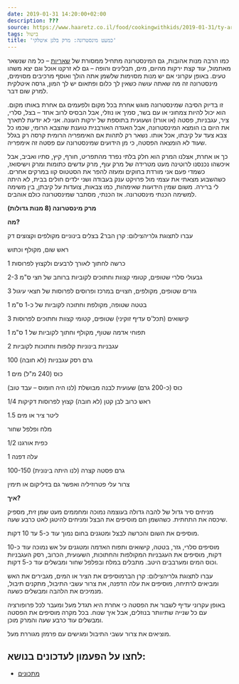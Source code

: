 ```yaml
---
date: 2019-01-31 14:20:00+02:00
description: ???
source: https://www.haaretz.co.il/food/cookingwithkids/2019-01-31/ty-article/0000017f-f8e4-ddde-abff-fce574270000
tags: בישול
title: 'כמעט מינסטרונה: מרק בלגן איטלקי'
---
```


כמו הרבה מנות אהובות, גם המינסטרונה מתחיל ממסורת של [שאריות](/food/10-recipes/2019-12-01/ty-article-magazine/0000017f-e347-d804-ad7f-f3ffcebe0000) – כל מה שנשאר מאתמול, עוד קצת ירקות מהיום, מים, תבלינים והופה – גם לא זרקנו אוכל וגם יצא משהו טעים. באופן עקרוני אם יש מנות מסוימות שלשמן אתה הולך ואוסף מרכיבים מסוימים, מינסטרונה זה מה שאתה עושה כשאין לך כלום ופתאום יש לך המון, גרסה איטלקית למרק שום דבר. 

זו בדיוק הסיבה שמינסטרונה מוגש אחרת בכל מקום ולפעמים גם אחרת באותו מקום. הוא יכול להיות צמחוני או עם בשר, סמיך או נוזלי, אבל הבסיס לרוב אחד – בצל, סלרי, ציר, עגבניות, פסטה (או אורז) ושעועית בתוספת של ירקות העונה. אני לא יודעת לתארך את היום בו הומצא המינסטרונה, אבל האגדה האורבנית טוענת שהצבא הרומי, שכמו כל צבא צעד על קיבתו, אכל אותו. נשאר רק לתהות אם האימפריה הרומית קרסה רק בגלל שעוד לא הומצאה הפסטה, כי מן הידועים שמינסטרונה עם פסטה זה אימפריה. 

כך או אחרת, אצלנו המרק הוא חלק בלתי נפרד מהתפריט, חורף, קיץ, סתיו ואביב, אבל איכשהו נכנסנו לרוטינה מעט מטרידה של מרק עוף, מרק עדשים כתומות ומרק וישיסואז, כשמדי פעם אני מורדת בחוקים ומעזה להפר את הסטטוס קוו במרקים אחרים. כשהשבוע מצאתי את עצמי מול פרויקט ענק בעבודה ושני ילדים חולים בבית, לא היתה לי ברירה. משום שמין הידועות שאימהות, כמו צבאות, צועדות על קיבתן, בין משימה למשימה הכנתי מינסטרונה. אז הכנתי, מסתבר שמינסטרונה כולם אוהבים. 

**מרק מינסטרונה (8 מנות גדולות)** 

**מה?** 

 עברו לתצוגת גלריהצילום: קרן הבר2 בצלים בינוניים מקולפים וקצוצים דק 

ראש שום, מקולף וכתוש 

1 כרשה לחתוך לאורך לרבעים ולקצוץ לפרוסות 

2-3 גבעולי סלרי שטופים, קטומי קצוות וחתוכים לקוביות ברוחב של חצי ס"מ 

3 גזרים שטופים, מקולפים, חצויים במרכז ופרוסים לפרוסות של חצאי עיגול 

1 בטטה שטופה, מקולפת וחתוכה לקוביות של כ-1 ס"מ 

3 קישואים (תכל'ס עדיף זוקיני) שטופים, קטומי קצוות וחתוכים לפרוסות 

1 תפוחי אדמה שטוף, מקולף וחתוך לקוביות של 1 ס"מ 

2 עגבניות בינוניות קלופות וחתוכות לקוביות 

100 גרם רסק עגבניות (לא חובה) 

1 כוס (240 מ"ל) מים 

כוס (כ-200 גרם) שעועית לבנה מבושלת (לנו היה חומוס – עבד טוב) 

1/4 ראש כרוב לבן קטן (לא חובה) קצוץ לפרוסות דקיקות 

1.5 ליטר ציר או מים 

מלח ופלפל שחור 

1/2 כפית אורגנו 

1 עלה דפנה 

100-150 גרם פסטה קצרה (לנו היתה בינונית) 

צרור עלי פטרוזיליה ואפשר גם בזיליקום או תימין 

**איך?** 

מניחים סיר גדול של להבה גדולה בעוצמה נמוכה ומחממים מעט שמן זית, מספיק שיכסה את התחתית. כשהשמן חם מוסיפים את הבצל ומניחים להיטגן לאט כרבע שעה. 

מוסיפים את השום והכרשה לבצל ומטגנים בחום נמוך עוד כ-5 עד 10 דקות. 

מוסיפים סלרי, גזר, בטטה, קישואים ותפוח האדמה ומטגנים על אש נמוכה עוד כ-10 דקות, מוסיפים את העגבניות המקולפות והחתוכות, השעועית, הכרוב, רסק העגבניות וכוס המים ומערבבים היטב. מתבלים במלח ובפלפל שחור ומבשלים עוד כ-5 דקות. 

 עברו לתצוגת גלריהצילום: קרן הברמוסיפים את הציר או המים, מגבירים את האש ומביאים לרתיחה, מוסיפים את עלה הדפנה, את צרור עשבי התיבול, מתקנים תיבול, מנמיכים את הלהבה ומבשלים כשעה. 

באופן עקרוני עדיף לשבור את הפסטה כי אחרת היא תגדל מעל ומעבר לכל פרופורציה עם כל שנייה שתיוותר בנוזלים, אבל איך שנוח. בכל מקרה מוסיפים את הפסטה ומבשלים עוד כרבע שעה והמרק מוכן. 

מוציאים את צרור עשבי התיבול ומגישים עם פרמזן מגוררת מעל.

לחצו על הפעמון לעדכונים בנושא:
------------------------------

* [מתכונים](/ty-tag/recipes-0000017f-da28-dea8-a77f-de6a4ba50000)